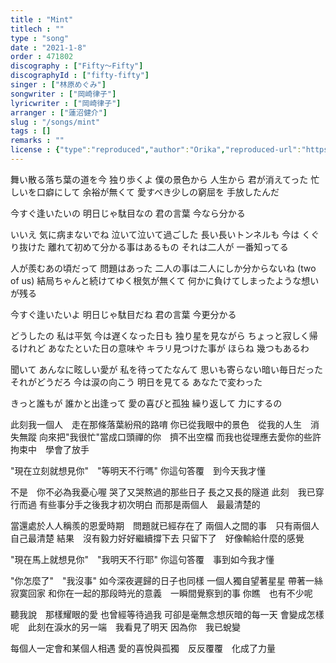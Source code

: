 ```yaml
---
title : "Mint"
titlech : ""
type : "song"
date : "2021-1-8"
order : 471802
discography : ["Fifty～Fifty"]
discographyId : ["fifty-fifty"]
singer : ["林原めぐみ"]
songwriter : ["岡崎律子"]
lyricwriter : ["岡崎律子"]
arranger : ["蓮沼健介"]
slug : "/songs/mint"
tags : []
remarks : ""
license : {"type":"reproduced","author":"Orika","reproduced-url":"https://orikamushi.netlify.app","reproduced-website":"織歌蟲"}
---
```


舞い散る落ち葉の道を今 独り歩くよ
僕の景色から 人生から 君が消えてった
忙しいを口癖にして 余裕が無くて
愛すべき少しの窮屈を 手放したんだ

今すぐ逢いたいの 明日じゃ駄目なの
君の言葉 今なら分かる

いいえ 気に病まないでね
泣いて泣いて過ごした
長い長いトンネルも
今は くぐり抜けた
離れて初めて分かる事はあるもの
それは二人が 一番知ってる

人が羨むあの頃だって 問題はあった
二人の事は二人にしか分からないね (two of us)
結局ちゃんと続けてゆく根気が無くて
何かに負けてしまったような想いが残る

今すぐ逢いたいよ 明日じゃ駄目だね
君の言葉 今更分かる

どうしたの 私は平気
今は遅くなった日も
独り星を見ながら
ちょっと寂しく帰るけれど
あなたといた日の意味や キラリ見つけた事が
ほらね 幾つもあるわ

聞いて あんなに眩しい愛が
私を待ってたなんて
思いも寄らない暗い毎日だった
それがどうだろ 今は涙の向こう 明日を見てる
あなたで変わった

きっと誰もが 誰かと出逢って
愛の喜びと孤独 繰り返して 力にするの

<!-- 翻译 -->

此刻我一個人　走在那條落葉紛飛的路唷
你已從我眼中的景色　從我的人生　消失無蹤
向來把"我很忙"當成口頭禪的你　擠不出空檔
而我也從理應去愛你的些許拘束中　學會了放手

"現在立刻就想見你"　"等明天不行嗎"
你這句答覆　到今天我才懂

不是　你不必為我憂心喔
哭了又哭熬過的那些日子
長之又長的隧道
此刻　我已穿行而過
有些事分手之後我才初次明白
而那是兩個人　最最清楚的

當還處於人人稱羨的恩愛時期　問題就已經存在了
兩個人之間的事　只有兩個人自己最清楚
結果　沒有毅力好好繼續撐下去
只留下了　好像輸給什麼的感覺

"現在馬上就想見你"　"我明天不行耶"
你這句答覆　事到如今我才懂

"你怎麼了"　"我沒事"
如今深夜遲歸的日子也同樣
一個人獨自望著星星
帶著一絲寂寞回家
和你在一起的那段時光的意義　一瞬間覺察到的事
你瞧　也有不少呢

聽我說　那樣耀眼的愛
也曾經等待過我
可卻是毫無念想灰暗的每一天
會變成怎樣呢　此刻在淚水的另一端　我看見了明天
因為你　我已蛻變

每個人一定會和某個人相遇
愛的喜悅與孤獨　反反覆覆　化成了力量